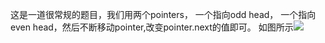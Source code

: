 这是一道很常规的题目，我们用两个pointers， 一个指向odd head， 一个指向even head，然后不断移动pointer,改变pointer.next的值即可。
如图所示![]("./328.jpeg")